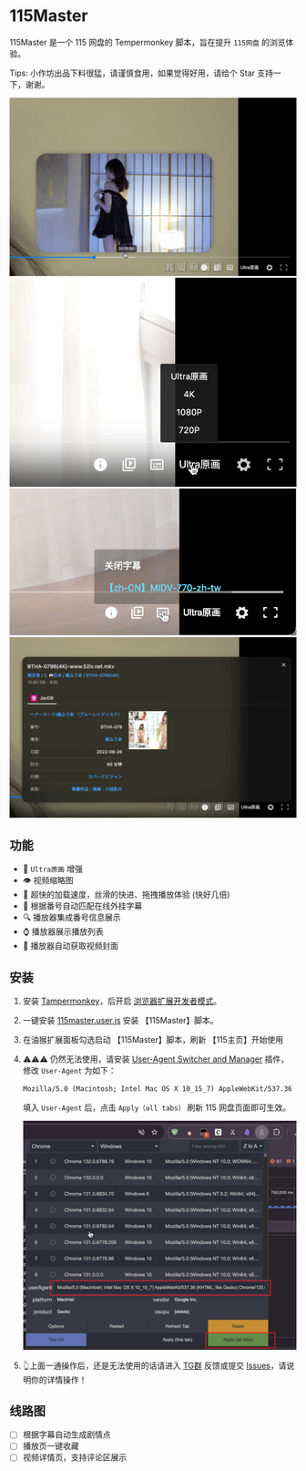 # 115Master

115Master 是一个 115 网盘的 Tempermonkey 脚本，旨在提升 `115网盘` 的浏览体验。

Tips: 小作坊出品下料很猛，请谨慎食用，如果觉得好用，请给个 Star 支持一下，谢谢。

![player](./docs/images/player.png)
![quality](./docs/images/quality.png)
![subtitle](./docs/images/subtitle.png)
![javInfo](./docs/images/javInfo.png)

## 功能

- 🎨 `Ultra原画` 增强
- 👁 视频缩略图
- 🚀 超快的加载速度，丝滑的快进、拖拽播放体验 (快好几倍)
- 🤖 根据番号自动匹配在线外挂字幕
- 🔍 播放器集成番号信息展示
- ⌚ 播放器展示播放列表
- 🍯 播放器自动获取视频封面

## 安装

1. 安装 [Tampermonkey](https://www.tampermonkey.net/)，后开启 [浏览器扩展开发者模式](https://www.tampermonkey.net/faq.php#Q209)。

2. 一键安装 [115master.user.js](https://github.com/cbingb666/115master/releases/latest/download/115master.user.js) 安装 【115Master】脚本。

3. 在油猴扩展面板勾选启动 【115Master】脚本，刷新 【115主页】开始使用

4. ⚠️⚠️⚠️ 仍然无法使用，请安装 [User-Agent Switcher and Manager](https://chromewebstore.google.com/detail/user-agent-switcher-and-m/bhchdcejhohfmigjafbampogmaanbfkg) 插件，修改 `User-Agent` 为如下：

    ```txt
    Mozilla/5.0 (Macintosh; Intel Mac OS X 10_15_7) AppleWebKit/537.36 (KHTML, like Gecko) Chrome/125.0.0.0 Safari/537.36 115Browser/27.0.6.3
    ```

    填入 `User-Agent` 后，点击 `Apply（all tabs）` 刷新 115 网盘页面即可生效。

    ![user-agent](./docs/images/useragent.png)

5. 👆上面一通操作后，还是无法使用的话请进入 [TG群](https://t.me/+EzfL2xXhlOA4ZjBh) 反馈或提交 [Issues](https://github.com/cbingb666/115master/issues)，请说明你的详情操作！

## 线路图

- [ ] 根据字幕自动生成剧情点
- [ ] 播放页一键收藏
- [ ] 视频详情页，支持评论区展示
